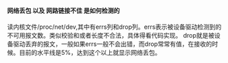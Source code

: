 #### 网络丢包 以及 网路链接不佳 是如何检测的

读内核文件/proc/net/dev,其中有errs列和drop列。errs表示被设备驱动检测到的不可用报文数。类似校验和或者长度不合法，具体得看代码实现。
drop就是被设备驱动丢弃的报文，一般如果errs一般不会出错，而drop常常有值，在接收的时候。目前的水平线是5%，达到这个以上就显示网络丢包。
